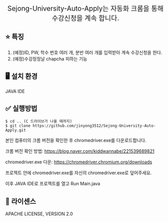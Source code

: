 <p align='center' style='font-size:150%'>Sejong-University-Auto-Apply는 자동화 크롬을 통해 수강신청을 계속 합니다. </p>

## :star: 특징
1. (예정)ID, PW, 학수 번호 여러 개, 분반 여러 개를 입력받아 계속 수강신청을 한다.
2. (예정)수강정정날 chapcha 피하는 기능

## :desktop_computer: 설치 환경
JAVA IDE


## :white_check_mark: 실행방법

```
$ cd .. (C 드라이브가 나올 때까지)
$ git clone https://github.com/jinyong3512/Sejong-University-Auto-Apply.git
```

본인 컴퓨터의 크롬 버전을 확인한 후 chromedriver.exe를 다운로드합니다.

크롬 버전 확인 방법: https://blog.naver.com/kiddwannabe/221539689821

chromedriver.exe 다운: https://chromedriver.chromium.org/downloads

프로젝트 안에 chromedriver.exe를 자신의 chromedriver.exe로 덮어주세요.

이후 JAVA IDE로 프로젝트를 열고
Run Main.java


## :page_with_curl: 라이센스
APACHE LICENSE, VERSION 2.0
